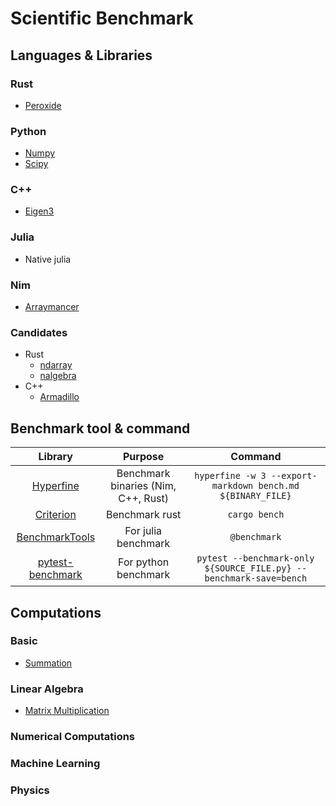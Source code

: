 # Scientific Benchmark

## Languages & Libraries

### Rust

* [Peroxide](https://github.com/Axect/Peroxide)

### Python

* [Numpy](https://numpy.org/)
* [Scipy](https://www.scipy.org/)

### C++

* [Eigen3](http://eigen.tuxfamily.org/index.php?title=Main_Page)

### Julia

* Native julia

### Nim

* [Arraymancer](https://github.com/mratsim/Arraymancer)

### Candidates

* Rust    
    * [ndarray](https://github.com/rust-ndarray/ndarray)
    * [nalgebra](https://nalgebra.org/)
* C++
    * [Armadillo](http://arma.sourceforge.net/)

## Benchmark tool & command

Library | Purpose | Command
:-----: | :-----: | :-----:
[Hyperfine](https://github.com/sharkdp/hyperfine) | Benchmark binaries (Nim, C++, Rust) | `hyperfine -w 3 --export-markdown bench.md ${BINARY_FILE}`
[Criterion](https://github.com/bheisler/criterion.rs) | Benchmark rust | `cargo bench`
[BenchmarkTools](https://github.com/JuliaCI/BenchmarkTools.jl) | For julia benchmark | `@benchmark`
[pytest-benchmark](https://github.com/ionelmc/pytest-benchmark) | For python benchmark | `pytest --benchmark-only ${SOURCE_FILE.py} --benchmark-save=bench`

## Computations

### Basic

* [Summation](./Basic/sum)

### Linear Algebra

* [Matrix Multiplication](./Linear_Algebra/matmul)

### Numerical Computations

### Machine Learning

### Physics
